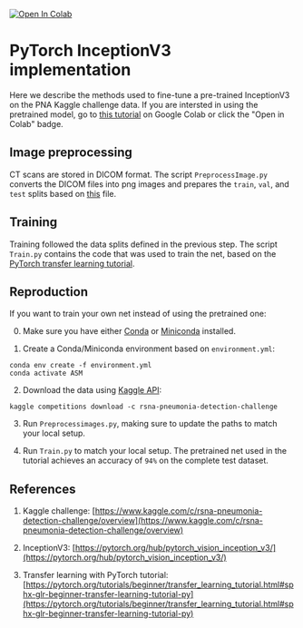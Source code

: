 [![Open In Colab](https://colab.research.google.com/assets/colab-badge.svg)](https://colab.research.google.com/drive/1wa3shLUWXz4WKNXNgehTudZYxMUf-8hz?usp=sharing)


# PyTorch InceptionV3 implementation

Here we describe the methods used to fine-tune a pre-trained InceptionV3 on the PNA Kaggle challenge data. If you are intersted in using the pretrained model, go to [this tutorial](https://colab.research.google.com/drive/1wa3shLUWXz4WKNXNgehTudZYxMUf-8hz?usp=sharing) on Google Colab or click the "Open in Colab" badge.

## Image preprocessing

CT scans are stored in DICOM format. The script `PreprocessImage.py` converts the DICOM files into png images and prepares the `train`, `val`, and `test` splits based on [this](https://github.com/QTIM-Lab/Assessing-Saliency-Maps/blob/master/pneumonia_splits.csv) file.

## Training

Training followed the data splits defined in the previous step. The script `Train.py` contains the code that was used to train the net, based on the [PyTorch transfer learning tutorial](https://pytorch.org/tutorials/beginner/transfer_learning_tutorial.html#sphx-glr-beginner-transfer-learning-tutorial-py).

## Reproduction

If you want to train your own net instead of using the pretrained one:

0. Make sure you have either [Conda](https://docs.conda.io/projects/conda/en/latest/user-guide/install/index.html) or [Miniconda](https://docs.conda.io/en/latest/miniconda.html) installed.

1. Create a Conda/Miniconda environment based on `environment.yml`:

```code
conda env create -f environment.yml
conda activate ASM
```

2. Download the data using [Kaggle API](https://github.com/Kaggle/kaggle-api):

```code
kaggle competitions download -c rsna-pneumonia-detection-challenge
```

3. Run `Preprocessimages.py`, making sure to update the paths to match your local setup.

4. Run `Train.py` to match your local setup. The pretrained net used in the tutorial achieves an accuracy of `94%` on the complete test dataset.

## References

1. Kaggle challenge: [https://www.kaggle.com/c/rsna-pneumonia-detection-challenge/overview](https://www.kaggle.com/c/rsna-pneumonia-detection-challenge/overview)

2. InceptionV3: [https://pytorch.org/hub/pytorch_vision_inception_v3/](https://pytorch.org/hub/pytorch_vision_inception_v3/)

3. Transfer learning with PyTorch tutorial: [https://pytorch.org/tutorials/beginner/transfer_learning_tutorial.html#sphx-glr-beginner-transfer-learning-tutorial-py](https://pytorch.org/tutorials/beginner/transfer_learning_tutorial.html#sphx-glr-beginner-transfer-learning-tutorial-py)
